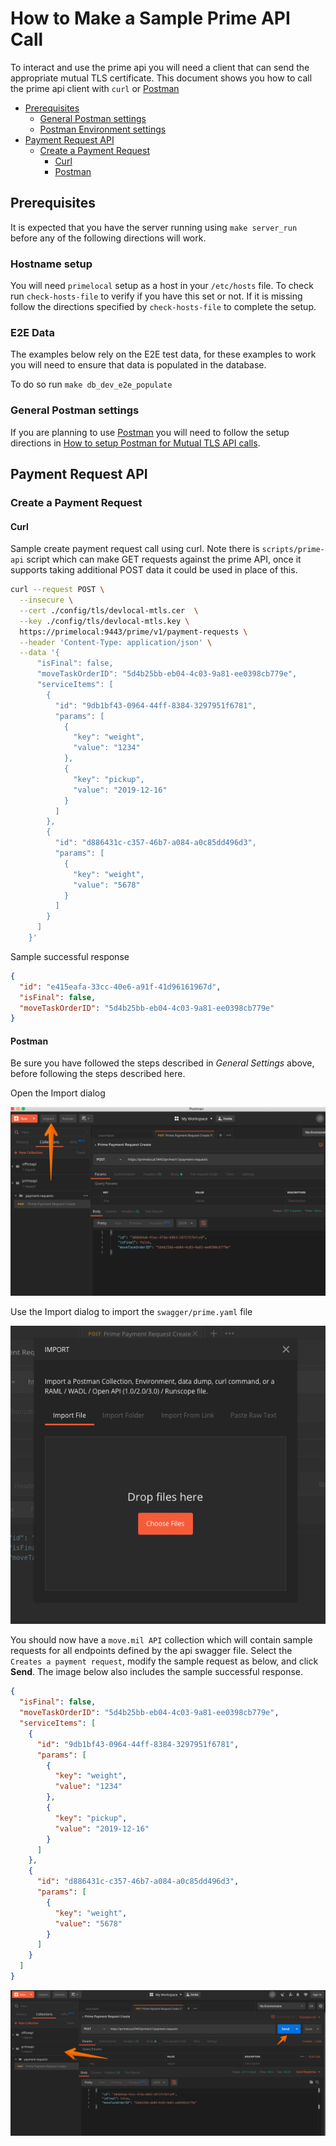 # How to Make a Sample Prime API Call

To interact and use the prime api you will need a client that can send the appropriate mutual TLS certificate. This document shows you how to call the prime api client with `curl` or [Postman](https://www.getpostman.com/)

* [Prerequisites](#prerequisites)
  * [General Postman settings](#general-postman-settings)
  * [Postman Environment settings](#postman-environment-settings)
* [Payment Request API](#payment-request-api)
  * [Create a Payment Request](#create-a-payment-request)
    * [Curl](#curl)
    * [Postman](#postman)

## Prerequisites

It is expected that you have the server running using `make server_run` before any of the following directions will work.

### Hostname setup

You will need `primelocal` setup as a host in your `/etc/hosts` file. To check run `check-hosts-file` to verify if you have this set or not. If it is missing follow the directions specified by `check-hosts-file` to complete the setup.

### E2E Data

The examples below rely on the E2E test data, for these examples to work you will need to ensure that data is populated in the database.

To do so run `make db_dev_e2e_populate`

### General Postman settings

If you are planning to use [Postman](https://www.getpostman.com/) you will need to follow the setup directions in [How to setup Postman for Mutual TLS API calls](setup-postman-to-make-mutual-tls-api-calls.md).


## Payment Request API

### Create a Payment Request

#### Curl

Sample create payment request call using curl. Note there is `scripts/prime-api` script which can make GET requests against the prime API, once it supports taking additional POST data it could be used in place of this.

```sh
curl --request POST \
  --insecure \
  --cert ./config/tls/devlocal-mtls.cer  \
  --key ./config/tls/devlocal-mtls.key \
  https://primelocal:9443/prime/v1/payment-requests \
  --header 'Content-Type: application/json' \
  --data '{
      "isFinal": false,
      "moveTaskOrderID": "5d4b25bb-eb04-4c03-9a81-ee0398cb779e",
      "serviceItems": [
        {
          "id": "9db1bf43-0964-44ff-8384-3297951f6781",
          "params": [
            {
              "key": "weight",
              "value": "1234"
            },
            {
              "key": "pickup",
              "value": "2019-12-16"
            }
          ]
        },
        {
          "id": "d886431c-c357-46b7-a084-a0c85dd496d3",
          "params": [
            {
              "key": "weight",
              "value": "5678"
            }
          ]
        }
      ]
    }'
```

Sample successful response

```json
{
  "id": "e415eafa-33cc-40e6-a91f-41d96161967d",
  "isFinal": false,
  "moveTaskOrderID": "5d4b25bb-eb04-4c03-9a81-ee0398cb779e"
}
```

#### Postman

Be sure you have followed the steps described in _General Settings_ above, before following the steps described here.

Open the Import dialog

![Postman import button upper left](../images/postman_import.png)

Use the Import dialog to import the `swagger/prime.yaml` file

![Postman import dialog](../images/postman_import_dialog.png)

You should now have a `move.mil API` collection which will contain sample requests for all endpoints defined by the api swagger file. Select the `Creates a payment request`, modify the sample request as below, and click **Send**. The image below also includes the sample successful response.

```json
{
  "isFinal": false,
  "moveTaskOrderID": "5d4b25bb-eb04-4c03-9a81-ee0398cb779e",
  "serviceItems": [
    {
      "id": "9db1bf43-0964-44ff-8384-3297951f6781",
      "params": [
        {
          "key": "weight",
          "value": "1234"
        },
        {
          "key": "pickup",
          "value": "2019-12-16"
        }
      ]
    },
    {
      "id": "d886431c-c357-46b7-a084-a0c85dd496d3",
      "params": [
        {
          "key": "weight",
          "value": "5678"
        }
      ]
    }
  ]
}
```

![Postman collections and sample response](../images/postman_collections_response.png)

